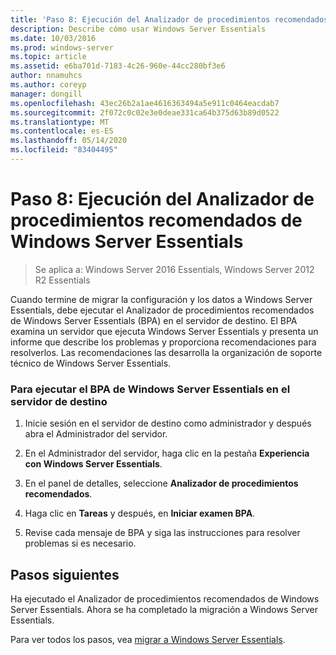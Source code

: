 ```yaml
---
title: 'Paso 8: Ejecución del Analizador de procedimientos recomendados de Windows Server Essentials'
description: Describe cómo usar Windows Server Essentials
ms.date: 10/03/2016
ms.prod: windows-server
ms.topic: article
ms.assetid: e6ba701d-7183-4c26-960e-44cc280bf3e6
author: nnamuhcs
ms.author: coreyp
manager: dongill
ms.openlocfilehash: 43ec26b2a1ae4616363494a5e911c0464eacdab7
ms.sourcegitcommit: 2f072c0c02e3e0deae331ca64b375d63b89d0522
ms.translationtype: MT
ms.contentlocale: es-ES
ms.lasthandoff: 05/14/2020
ms.locfileid: "83404495"
---
```

# <a name="step-8-run-the-windows-server-essentials-best-practices-analyzer"></a>Paso 8: Ejecución del Analizador de procedimientos recomendados de Windows Server Essentials

>Se aplica a: Windows Server 2016 Essentials, Windows Server 2012 R2 Essentials

Cuando termine de migrar la configuración y los datos a Windows Server Essentials, debe ejecutar el Analizador de procedimientos recomendados de Windows Server Essentials (BPA) en el servidor de destino. El BPA examina un servidor que ejecuta Windows Server Essentials y presenta un informe que describe los problemas y proporciona recomendaciones para resolverlos. Las recomendaciones las desarrolla la organización de soporte técnico de Windows Server Essentials.  
  
### <a name="to-run-the--windows-server-essentials-bpa-on-the-destination-server"></a>Para ejecutar el BPA de Windows Server Essentials en el servidor de destino  
  
1.  Inicie sesión en el servidor de destino como administrador y después abra el Administrador del servidor.  
  
2.  En el Administrador del servidor, haga clic en la pestaña **Experiencia con Windows Server Essentials**.  
  
3.  En el panel de detalles, seleccione **Analizador de procedimientos recomendados**.  
  
4.  Haga clic en **Tareas** y después, en **Iniciar examen BPA**.  
  
5.  Revise cada mensaje de BPA y siga las instrucciones para resolver problemas si es necesario.  
  
## <a name="next-steps"></a>Pasos siguientes  
 Ha ejecutado el Analizador de procedimientos recomendados de Windows Server Essentials. Ahora se ha completado la migración a Windows Server Essentials.  
  

Para ver todos los pasos, vea [migrar a Windows Server Essentials](Migrate-from-Previous-Versions-to-Windows-Server-Essentials-or-Windows-Server-Essentials-Experience.md).

